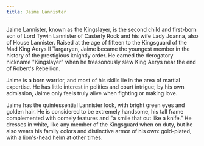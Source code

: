 ```yaml
---
title: Jaime Lannister
---
```


Jaime Lannister, known as the Kingslayer, is the second child and first-born son of Lord Tywin Lannister of Casterly Rock and his wife Lady Joanna, also of House Lannister. Raised at the age of fifteen to the Kingsguard of the Mad King Aerys II Targaryen, Jaime became the youngest member in the history of the prestigious knightly order. He earned the derogatory nickname "Kingslayer" when he treasonously slew King Aerys near the end of Robert's Rebellion.

Jaime is a born warrior, and most of his skills lie in the area of martial expertise. He has little interest in politics and court intrigue; by his own admission, Jaime only feels truly alive when fighting or making love.

Jaime has the quintessential Lannister look, with bright green eyes and golden hair. He is considered to be extremely handsome, his tall frame complemented with comely features and "a smile that cut like a knife." He dresses in white, like any member of the Kingsguard when on duty, but he also wears his family colors and distinctive armor of his own: gold-plated, with a lion's-head helm at other times. 



